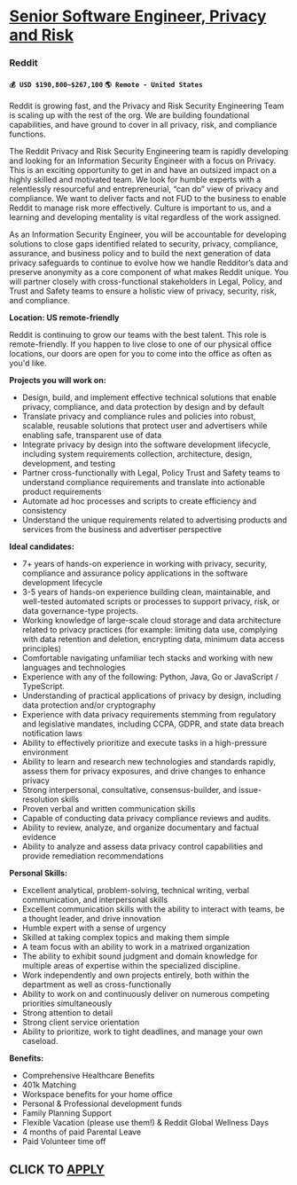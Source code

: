 # [Senior Software Engineer, Privacy and Risk ](https://www.remotewlb.com/apply/senior-software-engineer-privacy-and-risk)  
### Reddit  
#### `💰 USD $190,800~$267,100` `🌎 Remote - United States`  

Reddit is growing fast, and the Privacy and Risk Security Engineering Team is scaling up with the rest of the org. We are building foundational capabilities, and have ground to cover in all privacy, risk, and compliance functions.

The Reddit Privacy and Risk Security Engineering team is rapidly developing and looking for an Information Security Engineer with a focus on Privacy. This is an exciting opportunity to get in and have an outsized impact on a highly skilled and motivated team. We look for humble experts with a relentlessly resourceful and entrepreneurial, “can do” view of privacy and compliance. We want to deliver facts and not FUD to the business to enable Reddit to manage risk more effectively. Culture is important to us, and a learning and developing mentality is vital regardless of the work assigned.

As an Information Security Engineer, you will be accountable for developing solutions to close gaps identified related to security, privacy, compliance, assurance, and business policy and to build the next generation of data privacy safeguards to continue to evolve how we handle Redditor’s data and preserve anonymity as a core component of what makes Reddit unique. You will partner closely with cross-functional stakeholders in Legal, Policy, and Trust and Safety teams to ensure a holistic view of privacy, security, risk, and compliance.

**Location: US remote-friendly**

Reddit is continuing to grow our teams with the best talent. This role is remote-friendly. If you happen to live close to one of our physical office locations, our doors are open for you to come into the office as often as you'd like.

**Projects you will work on:**

  * Design, build, and implement effective technical solutions that enable privacy, compliance, and data protection by design and by default
  * Translate privacy and compliance rules and policies into robust, scalable, reusable solutions that protect user and advertisers while enabling safe, transparent use of data
  * Integrate privacy by design into the software development lifecycle, including system requirements collection, architecture, design, development, and testing
  * Partner cross-functionally with Legal, Policy Trust and Safety teams to understand compliance requirements and translate into actionable product requirements
  * Automate ad hoc processes and scripts to create efficiency and consistency
  * Understand the unique requirements related to advertising products and services from the business and advertiser perspective

**Ideal candidates:**

  * 7+ years of hands-on experience in working with privacy, security, compliance and assurance policy applications in the software development lifecycle
  * 3-5 years of hands-on experience building clean, maintainable, and well-tested automated scripts or processes to support privacy, risk, or data governance-type projects.
  * Working knowledge of large-scale cloud storage and data architecture related to privacy practices (for example: limiting data use, complying with data retention and deletion, encrypting data, minimum data access principles)
  * Comfortable navigating unfamiliar tech stacks and working with new languages and technologies
  * Experience with any of the following: Python, Java, Go or JavaScript / TypeScript. 
  * Understanding of practical applications of privacy by design, including data protection and/or cryptography
  * Experience with data privacy requirements stemming from regulatory and legislative mandates, including CCPA, GDPR, and state data breach notification laws
  * Ability to effectively prioritize and execute tasks in a high-pressure environment
  * Ability to learn and research new technologies and standards rapidly, assess them for privacy exposures, and drive changes to enhance privacy
  * Strong interpersonal, consultative, consensus-builder, and issue-resolution skills
  * Proven verbal and written communication skills
  * Capable of conducting data privacy compliance reviews and audits. 
  * Ability to review, analyze, and organize documentary and factual evidence 
  * Ability to analyze and assess data privacy control capabilities and provide remediation recommendations

**Personal Skills:**

  * Excellent analytical, problem-solving, technical writing, verbal communication, and interpersonal skills
  * Excellent communication skills with the ability to interact with teams, be a thought leader, and drive innovation
  * Humble expert with a sense of urgency
  * Skilled at taking complex topics and making them simple
  * A team focus with an ability to work in a matrixed organization
  * The ability to exhibit sound judgment and domain knowledge for multiple areas of expertise within the specialized discipline. 
  * Work independently and own projects entirely, both within the department as well as cross-functionally
  * Ability to work on and continuously deliver on numerous competing priorities simultaneously 
  * Strong attention to detail 
  * Strong client service orientation 
  * Ability to prioritize, work to tight deadlines, and manage your own caseload. 

**Benefits:**

  * Comprehensive Healthcare Benefits
  * 401k Matching
  * Workspace benefits for your home office
  * Personal & Professional development funds
  * Family Planning Support
  * Flexible Vacation (please use them!) & Reddit Global Wellness Days
  * 4 months of paid Parental Leave
  * Paid Volunteer time off

  
## CLICK TO [APPLY](https://www.remotewlb.com/apply/senior-software-engineer-privacy-and-risk)

